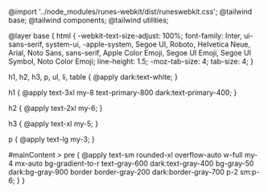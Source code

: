@import '../node_modules/runes-webkit/dist/runeswebkit.css';
@tailwind base;
@tailwind components;
@tailwind utilities;

@layer base {
  html {
    -webkit-text-size-adjust: 100%;
    font-family:
      Inter,
      ui-sans-serif,
      system-ui,
      -apple-system,
      Segoe UI,
      Roboto,
      Helvetica Neue,
      Arial,
      Noto Sans,
      sans-serif,
      Apple Color Emoji,
      Segoe UI Emoji,
      Segoe UI Symbol,
      Noto Color Emoji;
    line-height: 1.5;
    -moz-tab-size: 4;
    tab-size: 4;
  }

  h1,
  h2,
  h3,
  p,
  ul,
  li,
  table {
    @apply dark:text-white;
  }

  h1 {
    @apply text-3xl my-8 text-primary-800 dark:text-primary-400;
  }

  h2 {
    @apply text-2xl my-6;
  }

  h3 {
    @apply text-xl my-5;
  }

  p {
    @apply text-lg my-3;
  }

  #mainContent > pre {
    @apply text-sm rounded-xl overflow-auto w-full my-4 mx-auto bg-gradient-to-r text-gray-600 dark:text-gray-400 bg-gray-50 dark:bg-gray-900 border border-gray-200 dark:border-gray-700 p-2 sm:p-6;
  }
}